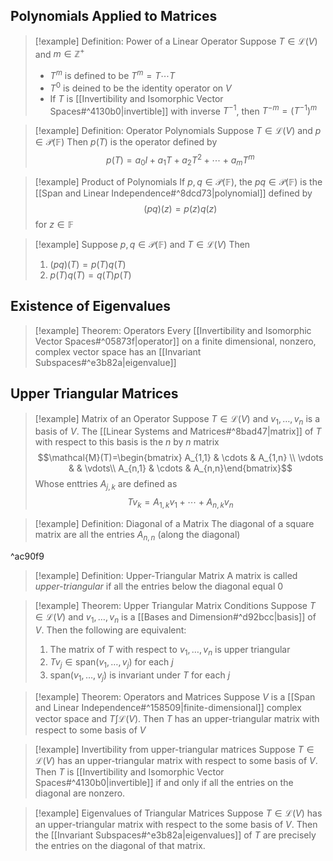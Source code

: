 ## Polynomials Applied to Matrices
>[!example] Definition: Power of a Linear Operator
>Suppose $T\in\mathcal{L}(V)$ and $m\in\mathbb{Z}^{+}$
>- $T^m$ is defined to be $T^m=T\cdots T$
>- $T^0$ is deined to be the identity operator on $V$
>- If $T$ is [[Invertibility and Isomorphic Vector Spaces#^4130b0|invertible]] with inverse $T^{-1}$, then $T^{-m}=(T^{-1})^{m}$

>[!example] Definition: Operator Polynomials
>Suppose $T\in\mathcal{L}(V)$ and $p\in\mathcal{P}(\mathbb{F})$
>Then $p(T)$ is the operator defined by
>$$p(T)=a_{0}I+a_{1}T+a_{2}T^{2}+\cdots+a_{m}T^{m}$$

>[!example] Product of Polynomials
>If $p,q\in\mathcal{P}(\mathbb{F})$, the $pq\in\mathcal{P}(\mathbb{F})$ is the [[Span and Linear Independence#^8dcd73|polynomial]] defined by
>$$(pq)(z)=p(z)q(z)$$
>for $z\in\mathbb{F}$

>[!example] Suppose $p,q\in\mathcal{P}(\mathbb{F})$ and $T\in\mathcal{L}(V)$
>Then
>1. $(pq)(T)=p(T)q(T)$
>2. $p(T)q(T)=q(T)p(T)$

## Existence of Eigenvalues
>[!example] Theorem: Operators
>Every [[Invertibility and Isomorphic Vector Spaces#^05873f|operator]] on a finite dimensional, nonzero, complex vector space has an [[Invariant Subspaces#^e3b82a|eigenvalue]]

## Upper Triangular Matrices
>[!example] Matrix of an Operator
>Suppose $T\in\mathcal{L}(V)$ and $v_1,\dots,v_n$ is a basis of $V$. The [[Linear Systems and Matrices#^8bad47|matrix]] of $T$ with respect to this basis is the $n$ by $n$ matrix
>$$\mathcal{M}(T)=\begin{bmatrix} A_{1,1} & \cdots & A_{1,n} \\ \vdots & & \vdots\\ A_{n,1} & \cdots & A_{n,n}\end{bmatrix}$$
>Whose enttries $A_{j,k}$ are defined as
>$$Tv_{k}=A_{1,k}v_{1}+\cdots+A_{n,k}v_{n}$$

>[!example] Definition: Diagonal of a Matrix
>The diagonal of a square matrix are all the entries $A_{n,n}$ (along the diagonal)

^ac90f9

>[!example] Definition: Upper-Triangular Matrix
>A matrix is called *upper-triangular* if all the entries below the diagonal equal 0

>[!example] Theorem: Upper Triangular Matrix Conditions
>Suppose $T\in\mathcal{L}(V)$ and $v_1,\dots,v_n$ is a [[Bases and Dimension#^d92bcc|basis]] of $V$. Then the following are equivalent:
>1. The matrix of $T$ with respect to $v_1,\dots,v_n$ is upper triangular
>2. $Tv_j\in\text{span}(v_1,\dots,v_j)$ for each $j$
>3. $\text{span}(v_1,\dots,v_j)$ is invariant under $T$ for each $j$

>[!example] Theorem: Operators and Matrices
>Suppose $V$ is a [[Span and Linear Independence#^158509|finite-dimensional]] complex vector space and $T\int\mathcal{L}(V)$. Then $T$ has an upper-triangular matrix with respect to some basis of $V$

>[!example] Invertibility from upper-triangular matrices
>Suppose $T\in\mathcal{L}(V)$ has an upper-triangular matrix with respect to some basis of $V$. Then $T$ is [[Invertibility and Isomorphic Vector Spaces#^4130b0|invertible]] if and only if all the entries on the diagonal are nonzero.

>[!example] Eigenvalues of Triangular Matrices
>Suppose $T\in\mathcal{L}(V)$ has an upper-triangular matrix with respect to the some basis of $V$. Then the [[Invariant Subspaces#^e3b82a|eigenvalues]] of $T$ are precisely the entries on the diagonal of that matrix.

